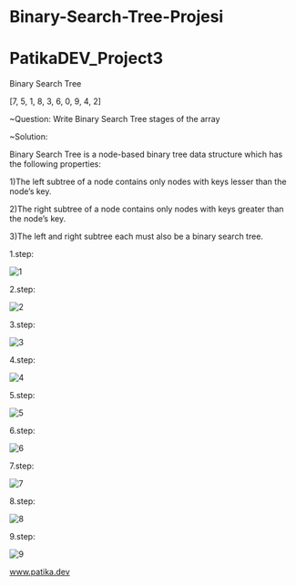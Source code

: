 # Binary-Search-Tree-Projesi


# PatikaDEV_Project3
Binary Search Tree

[7, 5, 1, 8, 3, 6, 0, 9, 4, 2] 

~Question: Write Binary Search Tree stages of the array

~Solution:

Binary Search Tree is a node-based binary tree data structure which has the following properties:

 1)The left subtree of a node contains only nodes with keys lesser than the node’s key.

 2)The right subtree of a node contains only nodes with keys greater than the node’s key.

 3)The left and right subtree each must also be a binary search tree.
 
 1.step:
 
 
 ![1](https://user-images.githubusercontent.com/83914338/197851151-419cc6f0-d62a-4a50-8e26-1169ec90e58d.png)
 
 2.step:
 
 
 ![2](https://user-images.githubusercontent.com/83914338/197851425-d3ed417a-8ebe-4e68-892d-ce6fa9bff567.png)
 
 3.step:
 
 
 ![3](https://user-images.githubusercontent.com/83914338/197851529-2e996eea-040d-4769-a9c1-5089313b05db.png)
 
 4.step:
 
 
 ![4](https://user-images.githubusercontent.com/83914338/197851568-3aedae8b-d2a4-40a4-9bd9-14d014bdde4f.png)
 
 5.step:
 
 
 ![5](https://user-images.githubusercontent.com/83914338/197851647-648ef256-3fef-415e-a43d-884f91fb41cd.png)
 
 6.step:
 
 
 ![6](https://user-images.githubusercontent.com/83914338/197851717-20586e25-d3aa-49c3-afcc-2b3ad99ac8d3.png)
 
 7.step:
 
 
 ![7](https://user-images.githubusercontent.com/83914338/197851791-ace41061-d3a2-4dc6-9a9c-9b3d64f8affe.png)
 
 8.step:
 
 
 ![8](https://user-images.githubusercontent.com/83914338/197851837-aec8b8a0-2dce-4b60-bc40-2ffba86abcdc.png)
 
 9.step:
 
 
 ![9](https://user-images.githubusercontent.com/83914338/197851896-3f9de72a-a98b-427b-8919-89700818a367.png)
 
www.patika.dev 